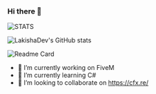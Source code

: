 ### Hi there 👋

![STATS](https://github-readme-stats.vercel.app/api/top-langs/?username=LakishaDev&layout=compact&theme=cobalt)

![LakishaDev's GitHub stats](https://github-readme-stats.vercel.app/api?username=LakishaDev&theme=tokyonight)

![Readme Card](https://github-readme-stats.vercel.app/api/pin/?username=LakishaDev&repo=LakijevaRakijica&theme=tokyonight)
- 🔭 I’m currently working on FiveM
- 🌱 I’m currently learning C#
- 👯 I’m looking to collaborate on https://cfx.re/
